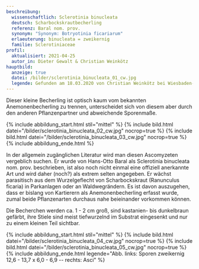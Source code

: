 ```yaml
---
beschreibung:
  wissenschaftlich: Sclerotinia binucleata
  deutsch: Scharbockskrautbecherling
  referenz: Baral nom. prov.
  synonym: "Synonym: Botryotinia ficariarum"
  erlaeuterung: binucleata = zweikernig
  familie: Sclerotiniaceae
profil:
  aktualisiert: 2021-04-25
  autor_in: Dieter Gewalt & Christian Weinkötz
hauptbild:
  anzeige: true
  datei: /bilder/sclerotinia_binucleata_01_cw.jpg
  legende: Gefunden am 18.03.2020 von Christian Weinkötz bei Wiesbaden-Sonnenberg
---
```

Dieser kleine Becherling ist optisch kaum vom bekannten Anemonenbecherling zu trennen, unterscheidet sich von diesem aber durch den anderen Pflanzenpartner und abweichende Sporenmaße.

{% include abbildung_start.html stil="mittel" %}
{% include bild.html datei="/bilder/sclerotinia_binucleata_02_cw.jpg" nocrop=true %}
{% include bild.html datei="/bilder/sclerotinia_binucleata_03_cw.jpg" nocrop=true %}
{% include abbildung_ende.html %}

In der allgemein zugänglichen Literatur wird man diesen Ascomyzeten vergeblich suchen. Er wurde von Hans-Otto Baral als Sclerotinia binucleata nom. prov. beschrieben, ist also noch nicht einmal eine offiziell anerkannte Art und wird daher (noch?) als extrem selten angegeben. Er wächst parasitisch aus dem Wurzelgeflecht von Scharbockskraut (Ranunculus ficaria) in Parkanlagen oder an Waldwegrändern. Es ist davon auszugehen, dass er bislang von Kartierern als Anemonenbecherling erfasst wurde, zumal beide Pflanzenarten durchaus nahe beieinander vorkommen können.

Die Becherchen werden ca. 1 - 2 cm groß, sind kastanien- bis dunkelbraun gefärbt, ihre Stiele sind meist tiefwurzelnd im Substrat eingesenkt und nur zu einem kleinen Teil sichtbar.

{% include abbildung_start.html stil="mittel" %}
{% include bild.html datei="/bilder/sclerotinia_binucleata_04_cw.jpg" nocrop=true %}
{% include bild.html datei="/bilder/sclerotinia_binucleata_05_cw.jpg" nocrop=true %}
{% include abbildung_ende.html legende="Abb. links: Sporen zweikernig  12,6 - 13,7 x 6,0 - 6,9 -- rechts: Asci" %}